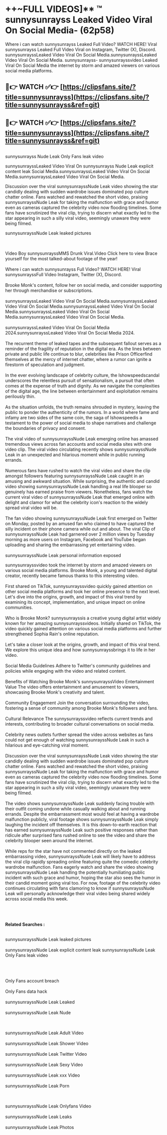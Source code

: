 #  ++~FULL VIDEOS]** ™ sunnysunrayss Leaked Video Viral On Social Media- (62p58)

Where i can watch sunnysunrayss Leaked Full Video? WATCH HERE! Viral sunnysunrayss Leaked Full Video Viral on Instagram, Twitter (X), Discord.
sunnysunrayssLeaked Video Viral On Social Media.sunnysunrayssLeaked Video Viral On Social Media.
sunnysunrayss- sunnysunrayssvideo Leaked Viral On Social Media the internet by storm and amazed viewers on various social media platforms.



## 🔴👉 WATCH ✅👉 [https://clipsfans.site/?title=sunnysunrayss](https://clipsfans.site/?title=sunnysunrayss&ref=git)


## 🔴👉 WATCH ✅👉 [https://clipsfans.site/?title=sunnysunrayss](https://clipsfans.site/?title=sunnysunrayss&ref=git)
##


sunnysunrayss Nude Leak Only Fans leak video 


sunnysunrayssLeaked Video Viral On  sunnysunrayss Nude Leak explicit content leak Social Media.sunnysunrayssLeaked Video Viral On Social Media.sunnysunrayssLeaked Video Viral On Social Media.



Discussion over the viral sunnysunrayssNude Leak video showing the star candidly dealing with sudden wardrobe issues dominated pop culture chatter online. Fans watched and rewatched the short video, praising sunnysunrayssNude Leak for taking the malfunction with grace and humor even as cameras captured the celebrity video now flooding timelines. Some fans have scrutinized the viral clip, trying to discern what exactly led to the star appearing in such a silly viral video, seemingly unaware they were being filmed.


sunnysunrayssNude Leak leaked pictures


  <br>

  <br>
Video Boy sunnysunrayssMMS Drunk Viral.Video Click here to view Brace yourself for the most talked-about footage of the year!
<br><br>
Where i can watch sunnysunrayss Full Video? WATCH HERE! Viral sunnysunrayssFull Video Instagram, Twitter (X), Discord.
<br><br>
Brooke Monk's content, follow her on social media, and consider supporting her through merchandise or subscriptions.
<br><br>
sunnysunrayssLeaked Video Viral On Social Media.sunnysunrayssLeaked Video Viral On Social Media.sunnysunrayssLeaked Video Viral On Social Media.sunnysunrayssLeaked Video Viral On Social Media.sunnysunrayssLeaked Video Viral On Social Media.
<br><br>
sunnysunrayssLeaked Video Viral On Social Media 2024.sunnysunrayssLeaked Video Viral On Social Media 2024.
<br><br>
The recurrent theme of leaked tapes and the subsequent fallout serves as a reminder of the fragility of reputation in the digital era. As the lines between private and public life continue to blur, celebrities like Prison Officerfind themselves at the mercy of internet chatter, where a rumor can ignite a firestorm of speculation and judgment.
<br><br>
In the ever evolving landscape of celebrity culture, the Ishowspeedscandal underscores the relentless pursuit of sensationalism, a pursuit that often comes at the expense of truth and dignity. As we navigate the complexities of the digital age, the line between entertainment and exploitation remains perilously thin.
<br><br>
As the situation unfolds, the truth remains shrouded in mystery, leaving the public to ponder the authenticity of the rumors. In a world where fame and infamy are two sides of the same coin, the saga of Ishowspeedis a testament to the power of social media to shape narratives and challenge the boundaries of privacy and consent.
<br><br>
The viral video of sunnysunrayssNude Leak emerging online has amassed tremendous views across fan accounts and social media sites with one video clip. The viral video circulating recently shows sunnysunrayssNude Leak in an unexpected and hilarious moment while in public running errands.
<br><br>
Numerous fans have rushed to watch the viral video and share the clip amongst followers featuring sunnysunrayssNude Leak caught in an amusing and awkward situation. While surprising, the authentic and candid video showing sunnysunrayssNude Leak handling a real life blooper so genuinely has earned praise from viewers. Nonetheless, fans watch the current viral video of sunnysunrayssNude Leak that emerged online with delight and clamor for what the celebrity icon's reaction to the widely spread viral video will be.
<br><br>
The fan video showing sunnysunrayssNude Leak first emerged on Twitter on Monday, posted by an amused fan who claimed to have captured the silly incident on their phone camera while out and about. The viral Clip of sunnysunrayssNude Leak had garnered over 2 million views by Tuesday morning as more users on Instagram, Facebook and YouTube began uploading and sharing the embarrassing yet entertaining video.
<br><br>
sunnysunrayssNude Leak personal information exposed

sunnysunrayssvideo took the internet by storm and amazed viewers on various social media platforms. Brooke Monk, a young and talented digital creator, recently became famous thanks to this interesting video.
<br><br>
First shared on TikTok, sunnysunrayssvideo quickly gained attention on other social media platforms and took her online presence to the next level. Let's dive into the origins, growth, and impact of this viral trend by examining its concept, implementation, and unique impact on online communities.
<br><br>
Who is Brooke Monk? sunnysunrayssis a creative young digital artist widely known for her amazing sunnysunrayssvideos. Initially shared on TikTok, the video quickly gained attention on various social media platforms and further strengthened Sophia Rain's online reputation.
<br><br>
Let's take a closer look at the origins, growth, and impact of this viral trend. We explore this unique idea and how sunnysunrayssbrings it to life in her video.
<br><br>
Social Media Guidelines Adhere to Twitter's community guidelines and policies while engaging with the video and related content.
<br><br>
Benefits of Watching Brooke Monk's sunnysunrayssVideo Entertainment Value The video offers entertainment and amusement to viewers, showcasing Brooke Monk's creativity and talent.
<br><br>
Community Engagement Join the conversation surrounding the video, fostering a sense of community among Brooke Monk's followers and fans.
<br><br>
Cultural Relevance The sunnysunrayssvideo reflects current trends and interests, contributing to broader cultural conversations on social media.
<br><br>
Celebrity news outlets further spread the video across websites as fans could not get enough of watching sunnysunrayssNude Leak in such a hilarious and eye-catching viral moment.
<br><br>
Discussion over the viral sunnysunrayssNude Leak video showing the star candidly dealing with sudden wardrobe issues dominated pop culture chatter online. Fans watched and rewatched the short video, praising sunnysunrayssNude Leak for taking the malfunction with grace and humor even as cameras captured the celebrity video now flooding timelines. Some fans have scrutinized the viral clip, trying to discern what exactly led to the star appearing in such a silly viral video, seemingly unaware they were being filmed.
<br><br>
The video shows sunnysunrayssNude Leak suddenly facing trouble with their outfit coming undone while casually walking about and running errands. Despite the embarrassment most would feel at having a wardrobe malfunction publicly, viral footage shows sunnysunrayssNude Leak simply laughing the incident off themselves. It is this down-to-earth reaction that has earned sunnysunrayssNude Leak such positive responses rather than ridicule after surprised fans rushed online to see the video and share the celebrity blooper seen around the internet.
<br><br>
While reps for the star have not commented directly on the leaked embarrassing video, sunnysunrayssNude Leak will likely have to address the viral clip rapidly spreading online featuring quite the comedic celebrity wardrobe malfunction. Fans eagerly watch and share the video showing sunnysunrayssNude Leak handling the potentially humiliating public incident with such grace and humor, hoping the star also sees the humor in their candid moment going viral too. For now, footage of the celebrity video continues circulating with fans clamoring to know if sunnysunrayssNude Leak will personally acknowledge their viral video being shared widely across social media this week.
<br><br>

<br><br>
<strong>Related Searches :</strong>
<br><br>

sunnysunrayssNude Leak leaked pictures
<br><br>
sunnysunrayssNude Leak explicit content leak
sunnysunrayssNude Leak Only Fans leak video
<br><br>

<br><br>
Only Fans account breach
<br><br>
Only Fans data hack
<br><br>
sunnysunrayssNude Leak Leaked
<br><br>
sunnysunrayssNude Leak Nude

<br><br>
sunnysunrayssNude Leak Adult Video
<br><br>
sunnysunrayssNude Leak Shower Video
<br><br>
sunnysunrayssNude Leak Twitter Video
<br><br>
sunnysunrayssNude Leak Sexy Video
<br><br>
sunnysunrayssNude Leak xxx Video
<br><br>
sunnysunrayssNude Leak Porn

<br><br>
sunnysunrayssNude Leak Onlyfans Video
<br><br>
sunnysunrayssNude Leak Leaks
<br><br>
sunnysunrayssNude Leak Photos
